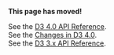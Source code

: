 **This page has moved!**

See the [D3 4.0 API Reference](https://github.com/d3/d3/blob/master/API.md#voronoi-diagrams-d3-voronoi).
<br>See the [Changes in D3 4.0](https://github.com/d3/d3/blob/master/CHANGES.md#voronoi-diagrams-d3-voronoi).
<br>See the [D3 3.x API Reference](https://github.com/d3/d3-3.x-api-reference/blob/master/Voronoi-Geom.md).
